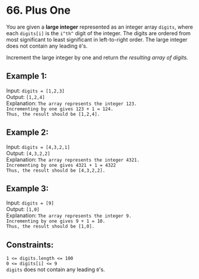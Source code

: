 # 66. Plus One
You are given a **large integer** represented as an integer array `digits`, where each `digits[i]` is the `i^th^` digit of the integer. The digits are ordered from most significant to least significant in left-to-right order. The large integer does not contain any leading `0`'s.  

Increment the large integer by one and return *the resulting array of digits.*  

## Example 1:  
Input: `digits = [1,2,3]`   
Output: `[1,2,4]`   
Explanation: `The array represents the integer 123.`    
`Incrementing by one gives 123 + 1 = 124.`  
`Thus, the result should be [1,2,4].`    

## Example 2:
Input: `digits = [4,3,2,1]`  
Output: `[4,3,2,2]`  
Explanation: `The array represents the integer 4321.`  
`Incrementing by one gives 4321 + 1 = 4322`  
`Thus, the result should be [4,3,2,2].`  

## Example 3:
Input: `digits = [9]`  
Output: `[1,0]`  
Explanation: `The array represents the integer 9.`  
`Incrementing by one gives 9 + 1 = 10.`  
`Thus, the result should be [1,0].`  
 

## Constraints:
`1 <= digits.length <= 100`  
`0 <= digits[i] <= 9`  
`digits` does not contain any leading `0`'s.